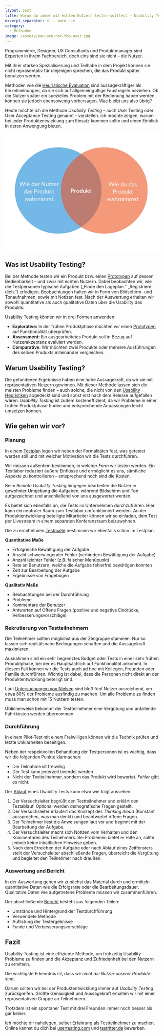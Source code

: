```yaml
---
layout: post
title: Warum du immer mit echten Nutzern testen solltest – Usability Testing
excerpt_separator: <!-- more -->
category:
  - Methoden
image: /assets/you-are-not-the-user.jpg
---
```


Programmierer, Designer, UX Consultants und  Produktmanager sind Experten in ihrem Fachbereich, doch eins sind sie nicht – die Nutzer.

Mit ihrer starken Spezialisierung und Teilhabe in dem Projekt können sie nicht repräsentativ für diejenigen sprechen, die das Produkt später benutzen werden.

Methoden wie die [Heuristische Evaluation](http://www.usabilityreport.de/heuristic-evaluation) sind aussagekräftiger als Einzelmeinungen, da sie sich auf allgemeingültige Faustregeln beziehen. Ob die Nutzer später ein spezielles Problem mit der Bedienung haben werden, können sie jedoch ebensowenig vorhersagen. Was bleibt uns also übrig?

Heute möchte ich die Methode _Usability Testing_ – auch User Testing oder User Acceptance Testing genannt – vorstellen. Ich möchte zeigen, warum bei jeder Produktentwicklung zum Einsatz kommen sollte und einen Einblick in deren Anwengung bieten.<!-- more -->

![You Are Not The User](/assets/you-are-not-the-user.jpg)

## Was ist Usability Testing?

Bei der Methode testen wir ein Produkt bzw. einen [Prototypen](http://www.usabilityreport.de/wireframe-mockup-prototyp) auf dessen Bedienbarkeit – und zwar mit echten Nutzern. Dabei beobachten wir, wie die Testpersonen typische Aufgaben („Finde den Lageplan.“ „Registriere dich.“) erledigen. Beobachtungen halten wir in Form von Bildschirm- und Tonaufnahmen, sowie mit Notizen fest. Nach der Auswertung erhalten wir sowohl quantitative als auch qualitative Daten über die Usability des Produkts.

Usability Testing können wir in [drei Formen](http://usabilitygeek.com/an-introduction-to-website-usability-testing/) anwenden:

-   **Explorative:** In der frühen Produktphase möchten wir einen [Prototypen](http://www.usabilityreport.de/wireframe-mockup-prototyp) auf Funktionalität überprüfen.
-   **Assessment:** Ein ausgearbeitetes Produkt soll in Bezug auf Nutzerakzeptanz evaluiert werden.
-   **Comparative:** Wir möchten zwei Produkte oder mehrere Ausführungen des selben Produkts miteinander vergleichen.

## Warum Usability Testing?

Die gefundenen Ergebnisse haben eine hohe Aussagekraft, da wir sie mit repräsentativen Nutzern gewinnen. Mit dieser Methode lassen sich die meisten Probleme finden – auch solche, die nicht von den [Usability Heuristiken](http://www.usabilityreport.de/usability-heuristiken-nielsen) abgedeckt sind und sonst erst nach dem Release aufgefallen wären. _Usability Testing_ ist zudem kosteneffizient, da wir Probleme in einer frühen Produktphase finden und entsprechende Anpassungen leicht umsetzen können.

## Wie gehen wir vor?

### Planung

In einem [Testplan](https://www.usability.gov/how-to-and-tools/methods/planning-usability-testing.html) legen wir neben der Formalitäten fest, was getestet werden soll und mit welcher Motivation wir die Tests durchführen.

Wir müssen außerdem bestimmen, in welcher _Form_ wir testen werden. Ein Testlabor reduziert äußere Einflüsse und ermöglicht es uns, sämtliche Aspekte zu kontrollieren – entsprechend hoch sind die Kosten.

Beim _Remote Usability Testing_ hingegen bearbeiten die Nutzer in gewohnter Umgebung die Aufgaben, während Bildschirm und Ton aufgezeichnet und anschließend von uns ausgewertet werden.

Es bietet sich ebenfalls an, die Tests im Unternehmen durchzuführen. Hier kann ein neutraler Raum zum Testlabor umfunktioniert werden. An der Produktentwicklung beteiligte Mitarbeiter können wir so einladen, dem Test per Livestream in einem separaten Konferenzraum beizuwohnen.

Die zu ermittelnden [Testmaße](https://www.usability.gov/how-to-and-tools/methods/planning-usability-testing.html) bestimmen wir ebenfalls schon im Testplan.

**Quantitative Maße**

-   Erfolgreiche Bewältigung der Aufgabe
-   Anzahl schwerwiegender Fehler (verhindern Bewältigung der Aufgabe)
-   Anzahl leichter Fehler (z.B. falscher Menüpunkt)
-   Rate an Benutzern, welche die Aufgabe fehlerfrei bewältigen konnten
-   Zeit zur Bearbeitung der Aufgabe
-   Ergebnisse von Fragebögen

**Qualitativ Maße**

-   Beobachtungen bei der Durchführung
-   Probleme
-   Kommentare der Benutzer
-   Antworten auf Offene Fragen (positive und negative Eindrücke, Verbesserungsvorschläge)

### Rekrutierung von Testteilnehmern

Die Teilnehmer sollten möglichst aus der Zielgruppe stammen. Nur so lassen sich realitätsnahe Bedingungen schaffen und die Aussagekraft maximieren.

Ausnahmen sind ein sehr begrenztes Budget oder Tests in einer sehr frühen Produktphase, bei der es Hauptsächlich auf Funktionalität ankommt. In diesem Fall können wir die Tests auch ad hoc mit Kollegen, Freunden oder Familie durchführen. Wichtig ist dabei, dass die Personen nicht direkt an der Produktentwicklung beteiligt sind.

Laut [Untersuchungen von Nielsen](https://www.nngroup.com/articles/why-you-only-need-to-test-with-5-users/) sind bloß fünf Nutzer ausreichend, um etwa 80% der Probleme ausfindig zu machen. Um alle Probleme zu finden muss man schon mit 15 Nutzern testen.

Üblicherweise bekommt der Testteilnehmer eine Vergütung und anfallende Fahrtkosten werden übernommen.

### Durchführung

In einem Pilot-Test mit einem Freiwilligen können wir die Technik prüfen und letzte Unklarheiten beseitigen.

Neben der respektvollen Behandlung der Testpersonen ist es wichtig, dass wir die folgenden Punkte klarmachen:

-   Die Teilnahme ist freiwillig
-   Der Test kann jederzeit beendet werden
-   Nicht der Testteilnehmer, sondern das Produkt wird bewertet. _Fehler_ gibt es nicht.

Der [Ablauf](https://www.usability.gov/how-to-and-tools/methods/running-usability-tests.html) eines Usability Tests kann etwa wie folgt aussehen:

1.  Der Versuchsleiter begrüßt den Testteilnehmer und erklärt den Testablauf. Optional werden demografische Fragen gestellt.
2.  Der Versuchsleiter erläutert das Konzept des _Thinking Aloud_ (Konstant aussprechen, was man denkt) und beantwortet offene Fragen.
3.  Der Teilnehmer liest die Anweisungen laut vor und beginnt mit der Bearbeitung der Aufgabe.
4.  Der Versuchsleiter macht sich Notizen vom Verhalten und den Kommentaren des Teilnehmers. Bei Problemen bietet er Hilfe an, sollte jedoch keine inhaltlichen Hinweise geben.
5.  Nach dem Erreichen der Aufgabe oder nach Ablauf eines Zeitfensters stellt der Versuchsleiter abschließende Fragen, überreicht die Vergütung und begleitet den Teilnehmer nach draußen.

### Auswertung und Bericht

In der Auswertung gehen wir zunächst das Material durch und ermitteln quantitative Daten wie die Erfolgsrate oder die Bearbeitungsdauer. Qualitative Daten wie aufgetretene Probleme müssen wir zusammenführen.

Der abschließende [Bericht](https://www.usability.gov/how-to-and-tools/methods/reporting-usability-test-results.html) besteht aus folgenden Teilen:

-   Umstände und Hintergrund der Testdurchführung
-   Verwendete Methode
-   Auflistung der Testergebnisse
-   Funde und Verbesserungsvorschläge

## Fazit

Usability Testing ist eine effiziente Methode, um frühzeitig Usability-Probleme zu finden und die Akzeptanz und Zufriedenheit bei den Nutzern zu ermitteln.

Die wichtigste Erkenntnis ist, dass _wir nicht die Nutzer unserer Produkte_ sind.

Darum sollten wir bei der Produktentwicklung immer auf _Usability Testing_ zurückgreifen. Größte Genauigkeit und Aussagekraft erhalten wir mit einer repräsentativen Gruppe an Teilnehmern.

Trotzdem ist ein spontaner Test mit drei Freunden immer noch besser als gar keiner.

Ich möchte dir nahelegen, selber Erfahrung als Testteilnehmer zu machen. Online kannst du dich bei [usertesting.com](https://www.usertesting.com/be-a-user-tester) und [testritter.de](https://www.testritter.de) bewerben.
